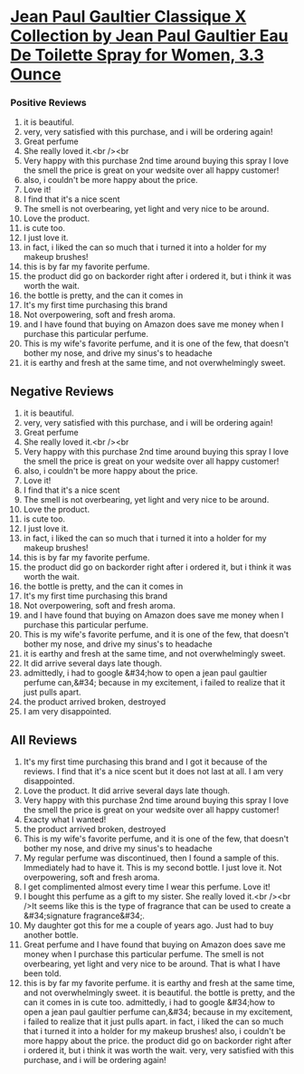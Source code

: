 # [Jean Paul Gaultier Classique X Collection by Jean Paul Gaultier Eau De Toilette Spray for Women, 3.3 Ounce](https://products.checkmycream.com/products/Jean-Paul-Gaultier-Classique-X-Collection-by-Jean-Paul-Gaultier-Eau-De-Toilette-Spray-for-Women-3.3-Ounce.html)

### Positive Reviews

<ol>
      <li>it is beautiful.</li>
      <li>very, very satisfied with this purchase, and i will be ordering again!</li>
      <li>Great perfume</li>
      <li>She really loved it.&lt;br /&gt;&lt;br</li>
      <li>Very happy with this purchase 2nd time around buying this spray I love the smell the price is great on your wedsite over all happy customer!</li>
      <li>also, i couldn&#x27;t be more happy about the price.</li>
      <li>Love it!</li>
      <li>I find that it&#x27;s a nice scent</li>
      <li>The smell is not overbearing, yet light and very nice to be around.</li>
      <li>Love the product.</li>
      <li>is cute too.</li>
      <li>I just love it.  </li>
      <li>in fact, i liked the can so much that i turned it into a holder for my makeup brushes!</li>
      <li>this is by far my favorite perfume.</li>
      <li>the product did go on backorder right after i ordered it, but i think it was worth the wait.</li>
      <li>the bottle is pretty, and the can it comes in</li>
      <li>It&#x27;s my first time purchasing this brand</li>
      <li>Not overpowering, soft and fresh aroma.</li>
      <li>and I have found that buying on Amazon does save me money when I purchase this particular perfume.</li>
      <li>This is my wife&#x27;s favorite perfume, and it is one of the few, that doesn&#x27;t bother my nose, and drive my sinus&#x27;s to headache</li>
      <li>it is earthy and fresh at the same time, and not overwhelmingly sweet.</li>
</ol>


<h2>Negative Reviews</h2>
<ol>
<li> it is beautiful.</li>
<li> very, very satisfied with this purchase, and i will be ordering again!</li>
<li> Great perfume</li>
<li> She really loved it.&lt;br /&gt;&lt;br</li>
<li> Very happy with this purchase 2nd time around buying this spray I love the smell the price is great on your wedsite over all happy customer!</li>
<li> also, i couldn&#x27;t be more happy about the price.</li>
<li> Love it!</li>
<li> I find that it&#x27;s a nice scent</li>
<li> The smell is not overbearing, yet light and very nice to be around.</li>
<li> Love the product.</li>
<li> is cute too.</li>
<li> I just love it.  </li>
<li> in fact, i liked the can so much that i turned it into a holder for my makeup brushes!</li>
<li> this is by far my favorite perfume.</li>
<li> the product did go on backorder right after i ordered it, but i think it was worth the wait.</li>
<li> the bottle is pretty, and the can it comes in</li>
<li> It&#x27;s my first time purchasing this brand</li>
<li> Not overpowering, soft and fresh aroma.</li>
<li> and I have found that buying on Amazon does save me money when I purchase this particular perfume.</li>
<li> This is my wife&#x27;s favorite perfume, and it is one of the few, that doesn&#x27;t bother my nose, and drive my sinus&#x27;s to headache</li>
<li> it is earthy and fresh at the same time, and not overwhelmingly sweet.</li>
<li> It did arrive several days late though.</li>
<li> admittedly, i had to google &amp;#34;how to open a jean paul gaultier perfume can,&amp;#34; because in my excitement, i failed to realize that it just pulls apart.</li>
<li> the product arrived broken, destroyed</li>
<li> I am very disappointed.</li>
</ol>

<h2>All Reviews</h2>

<ol>
    <li> It&#x27;s my first time purchasing this brand and I got it because of the reviews.  I find that it&#x27;s a nice scent but it does not last at all.  I am very disappointed.</li>
    <li> Love the product. It did arrive several days late though.</li>
    <li> Very happy with this purchase 2nd time around buying this spray I love the smell the price is great on your wedsite over all happy customer!</li>
    <li> Exacty what I wanted!</li>
    <li> the product arrived broken, destroyed</li>
    <li> This is my wife&#x27;s favorite perfume, and it is one of the few, that doesn&#x27;t bother my nose, and drive my sinus&#x27;s to headache</li>
    <li> My regular perfume was discontinued, then I found a sample of this.  Immediately had to have it.  This is my second bottle.  I just love it.  Not overpowering, soft and fresh aroma.</li>
    <li> I get complimented almost every time I wear this perfume. Love it!</li>
    <li> I bought this perfume as a gift to my sister. She really loved it.&lt;br /&gt;&lt;br /&gt;It seems like this is the type of fragrance that can be used to create a &amp;#34;signature fragrance&amp;#34;.</li>
    <li> My daughter got this for me a couple of years ago. Just had to buy another bottle.</li>
    <li> Great perfume and I have found that buying on Amazon does save me money when I purchase this particular perfume. The smell is not overbearing, yet light and very nice to be around. That is what I have been told.</li>
    <li> this is by far my favorite perfume. it is earthy and fresh at the same time, and not overwhelmingly sweet. it is beautiful. the bottle is pretty, and the can it comes in is cute too. admittedly, i had to google &amp;#34;how to open a jean paul gaultier perfume can,&amp;#34; because in my excitement, i failed to realize that it just pulls apart. in fact, i liked the can so much that i turned it into a holder for my makeup brushes! also, i couldn&#x27;t be more happy about the price. the product did go on backorder right after i ordered it, but i think it was worth the wait. very, very satisfied with this purchase, and i will be ordering again!</li>
</ol>




